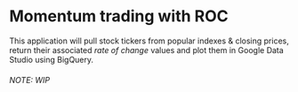 # Momentum trading with ROC

This application will pull stock tickers from popular indexes & closing prices, return their associated _rate of change_ values and plot them in Google Data Studio using BigQuery.

###### NOTE: WIP